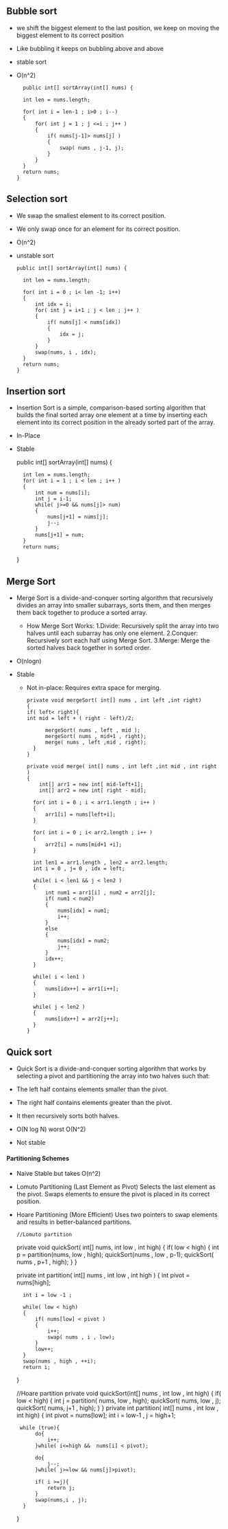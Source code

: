 ## Bubble sort
- we shift the biggest element to the last position, we keep on moving the biggest element to its correct position 
- Like bubbling it keeps on bubbling above and above
- stable sort
- O(n^2)

        public int[] sortArray(int[] nums) {
        
        int len = nums.length;

        for( int i = len-1 ; i>0 ; i--)
        {
            for( int j = 1 ; j <=i ; j++ )
            {
                if( nums[j-1]> nums[j] )
                {
                    swap( nums , j-1, j);
                }
            }
        }
        return nums;
      }


## Selection sort
- We swap the smallest element to its correct position.
- We only swap once for an element for its correct position.
- O(n^2)
- unstable sort

      public int[] sortArray(int[] nums) {

        int len = nums.length;

        for( int i = 0 ; i< len -1; i++)
        {
            int idx = i;
            for( int j = i+1 ; j < len ; j++ )
            {
                if( nums[j] < nums[idx])
                {
                    idx = j;
                }
            }
            swap(nums, i , idx);
        }
        return nums;
      }

## Insertion sort
- Insertion Sort is a simple, comparison-based sorting algorithm that builds the final sorted array one element at a time by inserting each element into its correct position in the already sorted part of the array.
- In-Place
- Stable


    public int[] sortArray(int[] nums) {

        int len = nums.length;
        for( int i = 1 ; i < len ; i++ )
        {
            int num = nums[i];
            int j = i-1;
            while( j>=0 && nums[j]> num)
            {
                nums[j+1] = nums[j];
                j--;
            }
            nums[j+1] = num;
        }
        return nums;

    }


## Merge Sort
- Merge Sort is a divide-and-conquer sorting algorithm that recursively divides an array into smaller subarrays, sorts them, and then merges them back together to produce a sorted array.
  - How Merge Sort Works:
    1.Divide: Recursively split the array into two halves until each subarray has only one element.
    2.Conquer: Recursively sort each half using Merge Sort.
    3.Merge: Merge the sorted halves back together in sorted order.

 - O(nlogn)
- Stable
  - Not in-place: Requires extra space for merging.

        private void mergeSort( int[] nums , int left ,int right)
        {
        if( left< right){
        int mid = left + ( right - left)/2;

              mergeSort( nums , left , mid );
              mergeSort( nums , mid+1 , right);
              merge( nums , left ,mid , right);
          }
        }
  
        private void merge( int[] nums , int left ,int mid , int right )
        {
            int[] arr1 = new int[ mid-left+1];
            int[] arr2 = new int[ right - mid];

          for( int i = 0 ; i < arr1.length ; i++ )
          {
              arr1[i] = nums[left+i];
          }

          for( int i = 0 ; i< arr2.length ; i++ )
          {
              arr2[i] = nums[mid+1 +i];
          }

          int len1 = arr1.length , len2 = arr2.length;
          int i = 0 , j= 0 , idx = left;

          while( i < len1 && j < len2 )
          {
              int num1 = arr1[i] , num2 = arr2[j];
              if( num1 < num2)
              {
                  nums[idx] = num1;
                  i++;
              }
              else
              {
                  nums[idx] = num2;
                  j++;
              }
              idx++;
          }

          while( i < len1 )
          {
              nums[idx++] = arr1[i++];
          }

          while( j < len2 )
          {
              nums[idx++] = arr2[j++];
          }
        }


## Quick sort

- Quick Sort is a divide-and-conquer sorting algorithm that works by selecting a pivot and partitioning the array into two halves such that:

- The left half contains elements smaller than the pivot.
- The right half contains elements greater than the pivot.
- It then recursively sorts both halves.
- O(N log N) worst O(N^2)
- Not stable

#### Partitioning Schemes

- Naive 
Stable but takes O(n^2)


- Lomuto Partitioning (Last Element as Pivot)
Selects the last element as the pivot.
Swaps elements to ensure the pivot is placed in its correct position.

- Hoare Partitioning (More Efficient)
Uses two pointers to swap elements and results in better-balanced partitions.

    
      //Lomuto partition
    private void quickSort( int[] nums, int low , int high)
    {
        if( low < high)
        {
            int p = partition(nums, low , high);
            quickSort(nums , low , p-1);
            quickSort( nums , p+1 , high);
        }
    }

    private int partition( int[] nums , int low , int high )
    {
        int pivot = nums[high];

        int i = low -1 ;

        while( low < high)
        {
            if( nums[low] < pivot )
            {
                i++;
                swap( nums , i , low);
            }
            low++;
        }
        swap(nums , high , ++i);
        return i;
    }


    //Hoare partition
    private void quickSort(int[] nums , int low , int high)
    {
        if( low < high)
        {
            int j = partition( nums, low , high);
            quickSort( nums, low , j);
            quickSort( nums, j+1 , high);
        }
    }
    private int partition( int[] nums , int low , int high)
    {
        int pivot = nums[low];
        int i = low-1 , j = high+1;

       while (true){ 
            do{
                i++;
            }while( i<=high &&  nums[i] < pivot);

            do{
                j--;
            }while( j>=low && nums[j]>pivot);

            if( i >=j){
                return j;
            }
            swap(nums,i , j);
        }
    }





